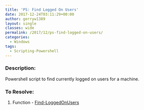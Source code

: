 ```yaml
---
title: 'PS: Find Logged On Users'
date: 2017-12-24T03:11:29+00:00
author: gerryw1389
layout: single
classes: wide
permalink: /2017/12/ps-find-logged-on-users/
categories:
  - Windows
tags:
  - Scripting-Powershell
---
```

<!--more-->

### Description:

Powershell script to find currently logged on users for a machine.

### To Resolve:

1. Function - [Find-LoggedOnUsers](https://github.com/gerryw1389/powershell/blob/main/gwConfiguration/Public/Find-LoggedOnUsers.ps1)